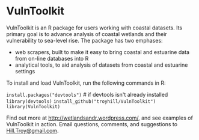 # VulnToolkit 

VulnToolkit is an R package for users working with coastal datasets. Its primary goal is to advance analysis of coastal wetlands and their vulnerability to sea-level rise. The package has two emphases: 

* web scrapers, built to make it easy to bring coastal and estuarine data from on-line databases into R
* analytical tools, to aid analysis of datasets from coastal and estuarine settings



To install and load VulnToolkit, run the following commands in R:

`install.packages("devtools")` # if devtools isn't already installed
`library(devtools)`
`install_github("troyhill/VulnToolkit")`
`library(VulnToolkit)`


Find out more at http://wetlandsandr.wordpress.com/, and see examples of VulnToolkit in action. Email questions, comments, and suggestions to Hill.Troy@gmail.com.